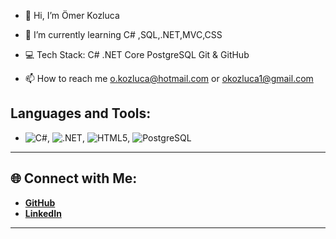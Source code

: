- 👋 Hi, I’m Ömer Kozluca

- 🌱 I’m currently learning C# ,SQL,.NET,MVC,CSS

-  💻 Tech Stack: C# .NET Core PostgreSQL Git & GitHub

- 📫 How to reach me  o.kozluca@hotmail.com or okozluca1@gmail.com
## Languages and Tools:

- ![C#](https://img.shields.io/badge/C%23-%23-000000?style=flat&logo=csharp&logoColor=white),
 ![.NET](https://img.shields.io/badge/.NET-5C2D91?style=flat&logo=dotnet&logoColor=white),
 ![HTML5](https://img.shields.io/badge/HTML5-E34F26?style=flat&logo=html5&logoColor=white),
 ![PostgreSQL](https://img.shields.io/badge/PostgreSQL-336791?style=flat&logo=postgresql&logoColor=white)

---

## 🌐 Connect with Me:
- **[GitHub](https://github.com/Kozluca)**
- **[LinkedIn](https://www.linkedin.com/in/%C3%B6mer-faruk-kozluca-854011215/)**

---

<!---
Kozluca/Kozluca is a ✨ special ✨ repository because its `README.md` (this file) appears on your GitHub profile.
You can click the Preview link to take a look at your changes.
--->
